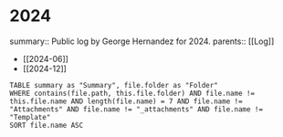 # 2024

summary:: Public log by George Hernandez for 2024.
parents:: [[Log]]

- [[2024-06]]
- [[2024-12]]

```dataview
TABLE summary as "Summary", file.folder as "Folder"
WHERE contains(file.path, this.file.folder) AND file.name != this.file.name AND length(file.name) = 7 AND file.name != "Attachments" AND file.name != "_attachments" AND file.name != "Template"
SORT file.name ASC
```
